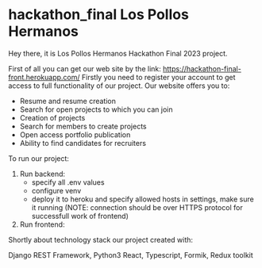 # hackathon_final Los Pollos Hermanos

Hey there, it is Los Pollos Hermanos Hackathon Final 2023 project.

First of all you can get our web site by the link: https://hackathon-final-front.herokuapp.com/ Firstly you need to register your account to get access to full functionality of our project. Our website offers you to:

- Resume and resume creation
- Search for open projects to which you can join
- Creation of projects
- Search for members to create projects
- Open access portfolio publication
- Ability to find candidates for recruiters

To run our project:
1) Run backend:
	- specify all .env values
	- configure venv
	- deploy it to heroku and specify allowed hosts in settings, make sure it running
	(NOTE: connection should be over HTTPS protocol for successfull work of frontend)
2) Run frontend:

	

Shortly about technology stack our project created with:

Django REST Framework, Python3
React, Typescript, Formik, Redux toolkit
